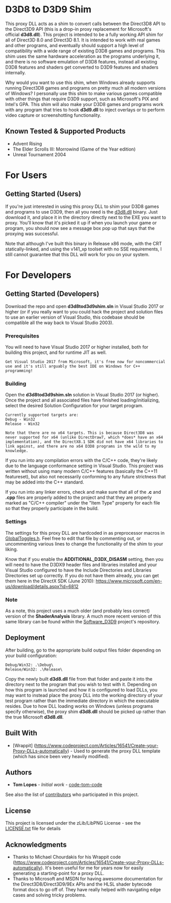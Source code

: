# D3D8 to D3D9 Shim

This proxy DLL acts as a shim to convert calls between the Direct3D8 API to the Direct3D9 API (this is a drop-in proxy replacement for Microsoft's official **d3d8.dll**). This project is intended to be a fully working API shim for all of Direct3D 8.0 and Direct3D 8.1. It is intended to work with real games and other programs, and eventually should support a high level of compatibility with a wide range of existing D3D8 games and programs. This shim uses the same hardware acceleration as the programs underlying it, and there is no software emulation of D3D8 features, instead all existing D3D8 features and shaders get converted to D3D9 features and shaders internally.

Why would you want to use this shim, when Windows already supports running Direct3D8 games and programs on pretty much all modern versions of Windows? I personally use this shim to make various games compatible with other things that require D3D9 support, such as Microsoft's PIX and Intel's GPA. This shim will also make your D3D8 games and programs work with any program that tries to hook **d3d9.dll** to inject overlays or to perform video capture or screenshotting functionality.

## Known Tested & Supported Products
- Advent Rising
- The Elder Scrolls III: Morrowind (Game of the Year edition)
- Unreal Tournament 2004

# For Users

## Getting Started (Users)

If you're just interested in using this proxy DLL to shim your D3D8 games and programs to use D3D9, then all you need is the [d3d8.dll](Release/d3d8.dll) binary. Just download it, and place it in the directory directly next to the EXE you want to proxy. You'll know that it's picked it up if when you launch your game or program, you should now see a message box pop up that says that the proxying was successful.

Note that although I've built this binary in Release x86 mode, with the CRT statically-linked, and using the v141_xp toolset with no SSE requirements, I still cannot guarantee that this DLL will work for you on your system.

# For Developers

## Getting Started (Developers)

Download the repo and open **d3d8tod3d9shim.sln** in Visual Studio 2017 or higher (or if you really want to you could hack the project and solution files to use an earlier version of Visual Studio, this codebase should be compatible all the way back to Visual Studio 2003).

### Prerequisites

You will need to have Visual Studio 2017 or higher installed, both for building this project, and for runtime JIT as well.
```
Get Visual Studio 2017 from Microsoft, it's free now for noncommercial use and it's still arguably the best IDE on Windows for C++ programming!
```

### Building

Open the **d3d8tod3d9shim.sln** solution in Visual Studio 2017 (or higher).
Once the project and all associated files have finished loading/initializing, select the desired Solution Configuration for your target program.
```
Currently supported targets are:
Debug - Win32
Release - Win32

Note that there are no x64 targets. This is because Direct3D8 was never supported for x64 (unlike DirectDraw7, which *does* have an x64 implementation), and the DirectX8.1 SDK did not have x64 libraries to link against, and there are no x64 D3D8 programs in the wild to my knowledge.
```

If you run into any compilation errors with the C/C++ code, they're likely due to the language conformance setting in Visual Studio. This project was written without using many modern C/C++ features (basically the C++11 featureset), but also not necessarily conforming to any future strictness that may be added into the C++ standard.

If you run into any linker errors, check and make sure that all of the **.c** and **.cpp** files are properly added to the project and that they are properly marked as "C/C++ compiler" under the "Item Type" property for each file so that they properly participate in the build.

### Settings

The settings for this proxy DLL are hardcoded in as preprocessor macros in [GlobalToggles.h](d3d8tod3d9shim/GlobalToggles.h). Feel free to edit that file by commenting out, or uncommenting various lines to change the functionality of the shim to your liking.

Know that if you enable the **ADDITIONAL_D3DX_DISASM** setting, then you will need to have the D3DX9 header files and libraries installed and your Visual Studio configured to have the Include Directories and Libraries Directories set up correctly. If you do not have them already, you can get them here in the DirectX SDK (June 2010): https://www.microsoft.com/en-us/download/details.aspx?id=6812

### Note

As a note, this project uses a much older (and probably less correct) version of the **ShaderAnalysis** library. A much more recent version of this same library can be found within the [Software_D3D9](https://github.com/code-tom-code/Software_D3D9) project's repository.

## Deployment

After building, go to the appropriate build output files folder depending on your build configuration:
```
Debug/Win32: .\Debug\
Release/Win32: .\Release\
```
Copy the newly built **d3d8.dll** file from that folder and paste it into the directory next to the program that you wish to test with it. Depending on how this program is launched and how it is configured to load DLLs, you may want to instead place the proxy DLL into the working directory of your test program rather than the immediate directory in which the executable resides. Due to how DLL loading works on Windows (unless programs specify otherwise), the proxy shim **d3d8.dll** should be picked up rather than the true Microsoft **d3d8.dll**.

## Built With

* [Wrappit] (https://www.codeproject.com/Articles/16541/Create-your-Proxy-DLLs-automatically) - Used to generate the proxy DLL template (which has since been very heavily modified).

## Authors

* **Tom Lopes** - *Initial work* - [code-tom-code](https://github.com/code-tom-code)

See also the list of [contributors](https://github.com/code-tom-code/D3D8toD3D9shim/contributors) who participated in this project.

## License

This project is licensed under the zLib/LibPNG License - see the [LICENSE.txt](LICENSE.txt) file for details

## Acknowledgments

* Thanks to Michael Chourdakis for his Wrappit code (https://www.codeproject.com/Articles/16541/Create-your-Proxy-DLLs-automatically). It's been useful for me for years now for easily generating a starting-point for a proxy DLL.
* Thanks to Microsoft and MSDN for having awesome documentation for the Direct3D8/Direct3D9/9Ex APIs and the HLSL shader bytecode format docs to go off of. They have really helped with navigating edge cases and solving tricky problems.
